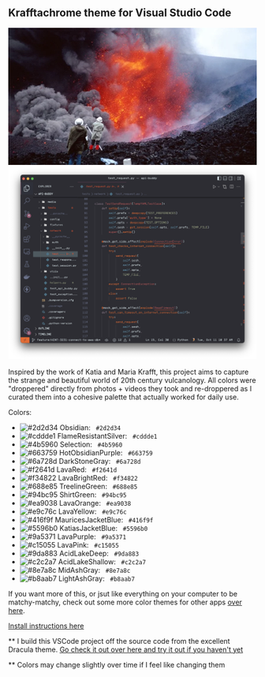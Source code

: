 ## Krafftachrome theme for Visual Studio Code

![krafft photo](media/krafft_photo.webp)
![code sample](media/code_sample.webp)

Inspired by the work of Katia and Maria Krafft, this project aims to capture the strange and beautiful world of 20th century vulcanology. All colors were "droppered" directly from photos + videos they took and re-droppered as I curated them into a cohesive palette that actually worked for daily use.

Colors:
- ![#2d2d34](https://via.placeholder.com/15/2d2d34/2d2d34.png) Obsidian: `
#2d2d34`
- ![#cddde1](https://via.placeholder.com/15/cddde1/cddde1.png) FlameResistantSilver: `
#cddde1`
- ![#4b5960](https://via.placeholder.com/15/4b5960/4b5960.png) Selection: `
#4b5960`
- ![#663759](https://via.placeholder.com/15/663759/663759.png) HotObsidianPurple: `
#663759`
- ![#6a728d](https://via.placeholder.com/15/6a728d/6a728d.png) DarkStoneGray: `
#6a728d`
- ![#f2641d](https://via.placeholder.com/15/f2641d/f2641d.png) LavaRed: `
#f2641d`
- ![#f34822](https://via.placeholder.com/15/f34822/f34822.png) LavaBrightRed: `
#f34822`
- ![#688e85](https://via.placeholder.com/15/688e85/688e85.png) TreelineGreen: `
#688e85`
- ![#94bc95](https://via.placeholder.com/15/94bc95/94bc95.png) ShirtGreen: `
#94bc95`
- ![#ea9038](https://via.placeholder.com/15/ea9038/ea9038.png) LavaOrange: `
#ea9038`
- ![#e9c76c](https://via.placeholder.com/15/e9c76c/e9c76c.png) LavaYellow: `
#e9c76c`
- ![#416f9f](https://via.placeholder.com/15/416f9f/416f9f.png) MauricesJacketBlue: `
#416f9f`
- ![#5596b0](https://via.placeholder.com/15/5596b0/5596b0.png) KatiasJacketBlue: `
#5596b0`
- ![#9a5371](https://via.placeholder.com/15/9a5371/9a5371.png) LavaPurple: `
#9a5371`
- ![#c15055](https://via.placeholder.com/15/c15055/c15055.png) LavaPink: `
#c15055`
- ![#9da883](https://via.placeholder.com/15/9da883/9da883.png) AcidLakeDeep: `
#9da883`
- ![#c2c2a7](https://via.placeholder.com/15/c2c2a7/c2c2a7.png) AcidLakeShallow: `
#c2c2a7`
- ![#8e7a8c](https://via.placeholder.com/15/8e7a8c/8e7a8c.png) MidAshGray: `
#8e7a8c`
- ![#b8aab7](https://via.placeholder.com/15/b8aab7/b8aab7.png) LightAshGray: `
#b8aab7`

If you want more of this, or jsut like everything on your computer to be matchy-matchy, check out some more color themes for other apps [over here](https://github.com/fonsecapeter/krafftachrome).

[Install instructions here](https://github.com/fonsecapeter/krafftachrome_visual_studio_code/INSTALL.md)

** I build this VSCode project off the source code from the excellent Dracula theme. [Go check it out over here and try it out if you haven't yet](https://github.com/dracula/dracula-theme)

** Colors may change slightly over time if I feel like changing them